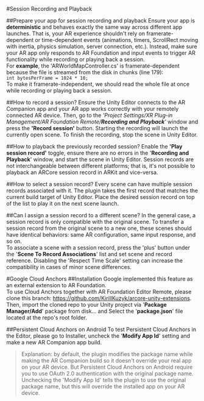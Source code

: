 #Session Recording and Playback

##Prepare your app for session recording and playback
Ensure your app is **deterministic** and behaves exactly the same way across different app launches. That is, your AR experience shouldn't rely on framerate-dependent or time-dependent events (animations, timers, ScrollRect moving with inertia, physics simulation, server connection, etc.). Instead, make sure your AR app only responds to AR Foundation and input events to trigger AR functionality while recording or playing back a session.  
For **example**, the 'ARWorldMapController.cs' is framerate-dependent because the file is streamed from the disk in chunks (line 179):  
`int bytesPerFrame = 1024 * 10;  `  
To make it framerate-independent, we should read the whole file at once while recording or playing back a session.

##How to record a session?
Ensure the Unity Editor connects to the AR Companion app and your AR app works correctly with your remotely connected AR device.
Then, go to the _'Project Settings/XR Plug-in Management/AR Foundation Remote/**Recording and Playback**'_ window and press the **'Record session'** button. Starting the recording will launch the currently open scene. To finish the recording, stop the scene in Unity Editor.

##How to playback the previously recorded session?
Enable the **'Play session record'** toggle, ensure there are no errors in the '**Recording and Playback**' window, and start the scene in Unity Editor.
Session records are not interchangeable between different platforms; that is, it's not possible to playback an ARCore session record in ARKit and vice-versa.

##How to select a session record?
Every scene can have multiple session records associated with it. The plugin takes the first record that matches the current build target of Unity Editor. Place the desired session record on top of the list to play it on the next scene launch.

##Can I assign a session record to a different scene?
In the general case, a session record is only compatible with the original scene. To transfer a session record from the original scene to a new one, these scenes should have identical behaviors: same AR configuration, same input response, and so on.  
To associate a scene with a session record, press the 'plus' button under the '**Scene To Record Associations**' list and set scene and record reference. Disabling the 'Respect Time Scale' setting can increase the compatibility in cases of minor scene differences.    
    
#Google Cloud Anchors
##Installation
Google implemented this feature as an external extension to AR Foundation.  
To use Cloud Anchors together with AR Foundation Editor Remote, please clone this branch: https://github.com/KirillKuzyk/arcore-unity-extensions.  
Then, import the cloned repo to your Unity project via '**Package Manager/Add**' package from disk... and Select the '**package.json**' file located at the repo's root folder.

##Persistent Cloud Anchors on Android
To test Persistent Cloud Anchors in the Editor, please go to Installer, uncheck the '**Modify App Id**' setting and make a new AR Companion app build.
>Explanation: by default, the plugin modifies the package name while making the AR Companion build so it doesn't override your real app on your AR device. 
		    But Persistent Cloud Anchors on Android require you to use OAuth 2.0 authentication with the original package name. 
		    Unchecking the 'Modify App Id' tells the plugin to use the original package name, but this will override the installed app on your AR device.
        
